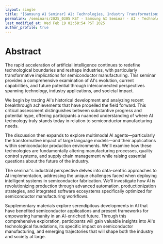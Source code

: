 ```yaml
---
layout: single
title: "[Samsung AI Seminar] AI: Technologies, Industry Transformations, Societal Impacts, and Future Trajectories with Focus on Semiconductor Manufacturing Applications"
permalink: /seminars/2025_0305 KST - Samsung AI Seminar - AI - Technologies, Industry Transformations, Societal Impacts, and Future Trajectories/abstract
last_modified_at: Wed Feb 19 02:58:54 PST 2025
author_profile: true
---
```


# Abstract

The rapid acceleration of artificial intelligence continues to redefine technological boundaries and reshape industries, with particularly transformative implications for semiconductor manufacturing. This seminar provides a comprehensive examination of AI's evolution, current capabilities, and future potential through interconnected perspectives spanning technology, industry applications, and societal impact.

We begin by tracing AI's historical development and analyzing recent breakthrough achievements that have propelled the field forward. This critical assessment distinguishes between substantive progress and potential hype, offering participants a nuanced understanding of where AI technology truly stands today in relation to semiconductor manufacturing needs.

The discussion then expands to explore multimodal AI agents—particularly the transformative impact of large language models—and their applications within semiconductor production environments. We'll examine how these technologies are fundamentally altering manufacturing processes, quality control systems, and supply chain management while raising essential questions about the future of the industry.

The seminar's industrial perspective delves into data-centric approaches to AI implementation, addressing the unique challenges faced when deploying intelligent systems in semiconductor fabrication. We'll investigate how AI is revolutionizing production through advanced automation, productionization strategies, and integrated software ecosystems specifically optimized for semiconductor manufacturing workflows.

Supplementary materials explore serendipitous developments in AI that have benefited semiconductor applications and present frameworks for empowering humanity in an AI-enriched future. Through this comprehensive exploration, participants will gain valuable insights into AI's technological foundations, its specific impact on semiconductor manufacturing, and emerging trajectories that will shape both the industry and society at large.
